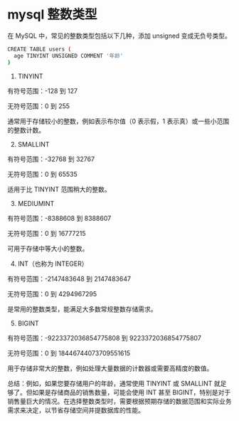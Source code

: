 # mysql 整数类型

在 MySQL 中，常见的整数类型包括以下几种，添加 unsigned 变成无负号类型。

```bash
CREATE TABLE users (
  age TINYINT UNSIGNED COMMENT '年龄'
)
```

1. TINYINT

有符号范围：-128 到 127

无符号范围：0 到 255

通常用于存储较小的整数，例如表示布尔值（0 表示假，1 表示真）或一些小范围的整数计数。

2. SMALLINT

有符号范围：-32768 到 32767

无符号范围：0 到 65535

适用于比 TINYINT 范围稍大的整数。

3. MEDIUMINT

有符号范围：-8388608 到 8388607

无符号范围：0 到 16777215

可用于存储中等大小的整数。

4. INT（也称为 INTEGER）

有符号范围：-2147483648 到 2147483647

无符号范围：0 到 4294967295

是常用的整数类型，能满足大多数常规整数存储需求。

5. BIGINT

有符号范围：-9223372036854775808 到 9223372036854775807

无符号范围：0 到 18446744073709551615

用于存储非常大的整数，例如处理大量数据的计数器或需要高精度的数值。

总结：例如，如果您要存储用户的年龄，通常使用 TINYINT 或 SMALLINT 就足够了。但如果是存储商品的销售数量，可能会使用 INT 甚至 BIGINT，特别是对于销售量巨大的情况。在选择整数类型时，需要根据预期存储的数据范围和实际业务需求来决定，以节省存储空间并提数据库的性能。
